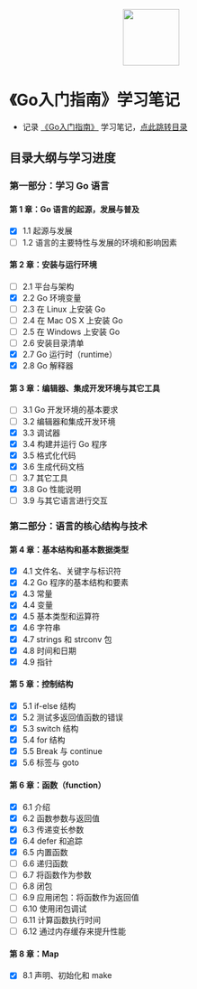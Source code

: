 <p align="center"><img width="100px" src="https://blog.golang.org/lib/godoc/images/footer-gopher.jpg"></p>

# 《Go入门指南》学习笔记

- 记录 [《Go入门指南》](https://github.com/unknwon/the-way-to-go_ZH_CN) 学习笔记，[点此跳转目录](https://github.com/unknwon/the-way-to-go_ZH_CN/blob/master/eBook/directory.md)

## 目录大纲与学习进度

### 第一部分：学习 Go 语言

#### 第 1 章：Go 语言的起源，发展与普及

- [x] 1.1 起源与发展
- [ ] 1.2 语言的主要特性与发展的环境和影响因素

#### 第 2 章：安装与运行环境

- [ ] 2.1 平台与架构 
- [x] 2.2 Go 环境变量
- [ ] 2.3 在 Linux 上安装 Go
- [ ] 2.4 在 Mac OS X 上安装 Go
- [ ] 2.5 在 Windows 上安装 Go
- [ ] 2.6 安装目录清单
- [x] 2.7 Go 运行时（runtime）
- [x] 2.8 Go 解释器

#### 第 3 章：编辑器、集成开发环境与其它工具

- [ ] 3.1 Go 开发环境的基本要求
- [ ] 3.2 编辑器和集成开发环境
- [x] 3.3 调试器
- [x] 3.4 构建并运行 Go 程序
- [x] 3.5 格式化代码
- [x] 3.6 生成代码文档
- [ ] 3.7 其它工具
- [x] 3.8 Go 性能说明
- [ ] 3.9 与其它语言进行交互

### 第二部分：语言的核心结构与技术

#### 第 4 章：基本结构和基本数据类型

- [x] 4.1 文件名、关键字与标识符
- [x] 4.2 Go 程序的基本结构和要素
- [x] 4.3 常量
- [x] 4.4 变量
- [x] 4.5 基本类型和运算符
- [x] 4.6 字符串
- [x] 4.7 strings 和 strconv 包
- [x] 4.8 时间和日期
- [x] 4.9 指针

#### 第 5 章：控制结构

- [x] 5.1 if-else 结构
- [x] 5.2 测试多返回值函数的错误
- [x] 5.3 switch 结构
- [x] 5.4 for 结构
- [x] 5.5 Break 与 continue
- [x] 5.6 标签与 goto

#### 第 6 章：函数（function）

- [x] 6.1 介绍
- [x] 6.2 函数参数与返回值
- [x] 6.3 传递变长参数
- [x] 6.4 defer 和追踪
- [x] 6.5 内置函数
- [ ] 6.6 递归函数
- [ ] 6.7 将函数作为参数
- [ ] 6.8 闭包
- [ ] 6.9 应用闭包：将函数作为返回值
- [ ] 6.10 使用闭包调试
- [ ] 6.11 计算函数执行时间
- [ ] 6.12 通过内存缓存来提升性能

#### 第 8 章：Map

- [x] 8.1 声明、初始化和 make